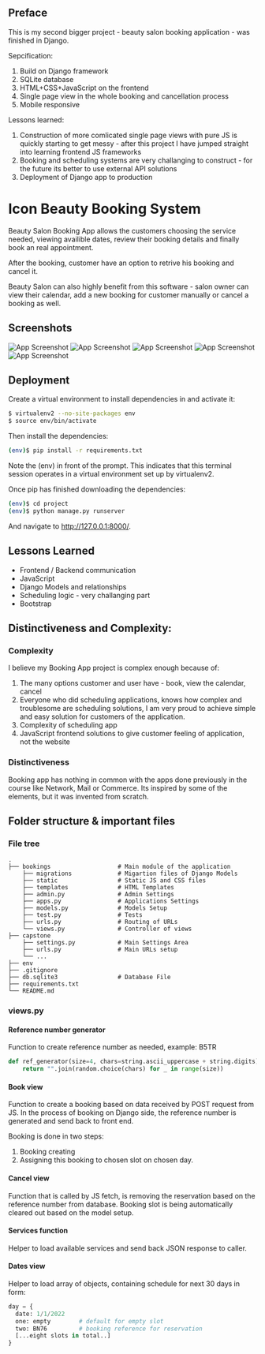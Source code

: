 ## Preface

This is my second bigger project - beauty salon booking application - was finished in Django.

Sepcification:
1. Build on Django framework
2. SQLite database
3. HTML+CSS+JavaScript on the frontend
4. Single page view in the whole booking and cancellation process
5. Mobile responsive

Lessons learned:
1. Construction of more comlicated single page views with pure JS is quickly starting to get messy - after this project I have jumped straight into learning frontend JS frameworks
2. Booking and scheduling systems are very challanging to construct - for the future its better to use external API solutions
3. Deployment of Django app to production

# Icon Beauty Booking System

Beauty Salon Booking App allows the customers choosing the service needed, viewing availible dates, review their booking details and finally book an real appointment.

After the booking, customer have an option to retrive his booking and cancel it.

Beauty Salon can also highly benefit from this software - salon owner can view their calendar, add a new booking for customer manually or cancel a booking as well.

## Screenshots

![App Screenshot](https://i.imgur.com/pNoEfpK.png)
![App Screenshot](https://i.imgur.com/cCS3xxg.png)
![App Screenshot](https://i.imgur.com/I1Fftea.png)
![App Screenshot](https://i.imgur.com/vW28Z6k.png)
![App Screenshot](https://i.imgur.com/AGxVOlZ.png)

## Deployment

Create a virtual environment to install dependencies in and activate it:

```bash
$ virtualenv2 --no-site-packages env
$ source env/bin/activate
```

Then install the dependencies:

```bash
(env)$ pip install -r requirements.txt
```

Note the (env) in front of the prompt. This indicates that this terminal session operates in a virtual environment set up by virtualenv2.

Once pip has finished downloading the dependencies:

```bash
(env)$ cd project
(env)$ python manage.py runserver
```

And navigate to http://127.0.0.1:8000/.

## Lessons Learned

- Frontend / Backend communication
- JavaScript
- Django Models and relationships
- Scheduling logic - very challanging part
- Bootstrap

## Distinctiveness and Complexity:

### Complexity
I believe my Booking App project is complex enough because of:
1. The many options customer and user have - book, view the calendar, cancel
2. Everyone who did scheduling applications, knows how complex and troublesome are scheduling solutions, I am very proud to achieve simple and easy solution for customers of the application.
3. Complexity of scheduling app
4. JavaScript frontend solutions to give customer feeling of application, not the website

### Distinctiveness
Booking app has nothing in common with the apps done previously in the course like Network, Mail or Commerce. Its inspired by some of the elements, but it was invented from scratch.


## Folder structure & important files

### File tree

```http
.
├── bookings                   # Main module of the application
    ├── migrations             # Migartion files of Django Models
    ├── static                 # Static JS and CSS files
    ├── templates              # HTML Templates
    ├── admin.py               # Admin Settings
    ├── apps.py                # Applications Settings
    ├── models.py              # Models Setup
    ├── test.py                # Tests
    ├── urls.py                # Routing of URLs
    └── views.py               # Controller of views
├── capstone  
    ├── settings.py            # Main Settings Area
    ├── urls.py                # Main URLs setup
    └── ...                
├── env                     
├── .gitignore                    
├── db.sqlite3                 # Database File
├── requirements.txt
└── README.md
```

### views.py

#### Reference number generator

Function to create reference number as needed, example: B5TR

```py
def ref_generator(size=4, chars=string.ascii_uppercase + string.digits):
    return "".join(random.choice(chars) for _ in range(size))
```

#### Book view

Function to create a booking based on data received by POST request from JS.
In the process of booking on Django side, the reference number is generated and send back to front end.

Booking is done in two steps:
1. Booking creating
2. Assigning this booking to chosen slot on chosen day.

#### Cancel view

Function that is called by JS fetch, is removing the reservation based on the reference number from database. Booking slot is being automatically cleared out based on the model setup.

#### Services function

Helper to load available services and send back JSON response to caller.

#### Dates view

Helper to load array of objects, containing schedule for next 30 days in form:

```py
day = {
  date: 1/1/2022
  one: empty        # default for empty slot
  two: BN76         # booking reference for reservation
  [...eight slots in total..]
}
```









